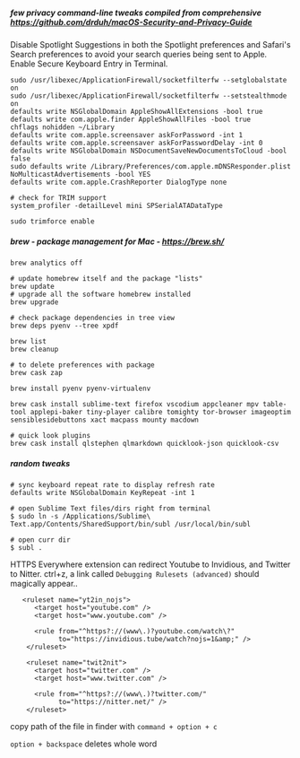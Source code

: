 ##### few privacy command-line tweaks compiled from comprehensive https://github.com/drduh/macOS-Security-and-Privacy-Guide

Disable Spotlight Suggestions in both the Spotlight preferences and Safari's Search preferences to avoid your search queries being sent to Apple. Enable Secure Keyboard Entry in Terminal.

```
sudo /usr/libexec/ApplicationFirewall/socketfilterfw --setglobalstate on
sudo /usr/libexec/ApplicationFirewall/socketfilterfw --setstealthmode on
defaults write NSGlobalDomain AppleShowAllExtensions -bool true
defaults write com.apple.finder AppleShowAllFiles -bool true
chflags nohidden ~/Library
defaults write com.apple.screensaver askForPassword -int 1
defaults write com.apple.screensaver askForPasswordDelay -int 0
defaults write NSGlobalDomain NSDocumentSaveNewDocumentsToCloud -bool false
sudo defaults write /Library/Preferences/com.apple.mDNSResponder.plist NoMulticastAdvertisements -bool YES
defaults write com.apple.CrashReporter DialogType none
```

```
# check for TRIM support
system_profiler -detailLevel mini SPSerialATADataType

sudo trimforce enable
```



##### brew - package management for Mac - https://brew.sh/

```
brew analytics off

# update homebrew itself and the package "lists"
brew update
# upgrade all the software homebrew installed
brew upgrade

# check package dependencies in tree view
brew deps pyenv --tree xpdf

brew list
brew cleanup

# to delete preferences with package
brew cask zap
```

```
brew install pyenv pyenv-virtualenv

brew cask install sublime-text firefox vscodium appcleaner mpv table-tool applepi-baker tiny-player calibre tomighty tor-browser imageoptim sensiblesidebuttons xact macpass mounty macdown

# quick look plugins
brew cask install qlstephen qlmarkdown quicklook-json quicklook-csv
```



##### random tweaks

```
# sync keyboard repeat rate to display refresh rate
defaults write NSGlobalDomain KeyRepeat -int 1
```

```
# open Sublime Text files/dirs right from terminal
$ sudo ln -s /Applications/Sublime\ Text.app/Contents/SharedSupport/bin/subl /usr/local/bin/subl

# open curr dir
$ subl .
```



HTTPS Everywhere extension can redirect Youtube to Invidious, and Twitter to Nitter.
ctrl+z, a link called `Debugging Rulesets (advanced)` should magically appear..


       <ruleset name="yt2in_nojs">
          <target host="youtube.com" />
          <target host="www.youtube.com" />
    
          <rule from="^https?://(www\.)?youtube.com/watch\?"
                to="https://invidious.tube/watch?nojs=1&amp;" />
        </ruleset>
        
        <ruleset name="twit2nit">
          <target host="twitter.com" />
          <target host="www.twitter.com" />
    
          <rule from="^https?://(www\.)?twitter.com/"
                to="https://nitter.net/" />
        </ruleset>



copy path of the file in finder with `command + option + c` 

`option + backspace` deletes whole word


